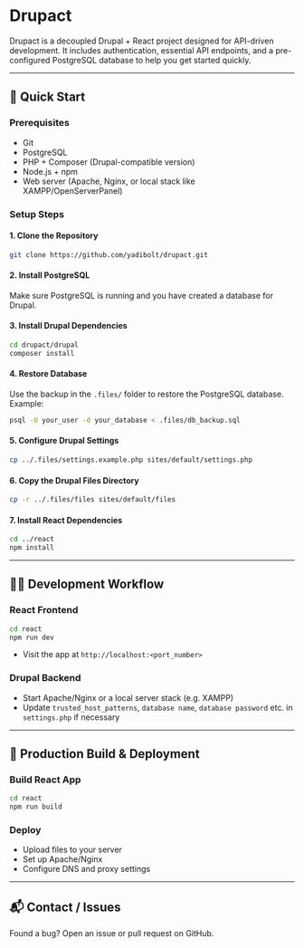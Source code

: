 # Drupact

Drupact is a decoupled Drupal + React project designed for API-driven development. It includes authentication, essential API endpoints, and a pre-configured PostgreSQL database to help you get started quickly.

---

## 🚀 Quick Start

### Prerequisites

- Git
- PostgreSQL
- PHP + Composer (Drupal-compatible version)
- Node.js + npm
- Web server (Apache, Nginx, or local stack like XAMPP/OpenServerPanel)

### Setup Steps

#### 1. Clone the Repository

```bash
git clone https://github.com/yadibolt/drupact.git
```

#### 2. Install PostgreSQL

Make sure PostgreSQL is running and you have created a database for Drupal.

#### 3. Install Drupal Dependencies

```bash
cd drupact/drupal
composer install
```

#### 4. Restore Database

Use the backup in the `.files/` folder to restore the PostgreSQL database. Example:

```bash
psql -U your_user -d your_database < .files/db_backup.sql
```

#### 5. Configure Drupal Settings

```bash
cp ../.files/settings.example.php sites/default/settings.php
```

#### 6. Copy the Drupal Files Directory

```bash
cp -r ../.files/files sites/default/files
```

#### 7. Install React Dependencies

```bash
cd ../react
npm install
```

---

## 🧑‍💻 Development Workflow

### React Frontend

```bash
cd react
npm run dev
```

- Visit the app at `http://localhost:<port_number>`

### Drupal Backend

- Start Apache/Nginx or a local server stack (e.g. XAMPP)
- Update `trusted_host_patterns`, `database name`, `database password` etc. in `settings.php` if necessary

---

## 🚀 Production Build & Deployment

### Build React App

```bash
cd react
npm run build
```

### Deploy

- Upload files to your server
- Set up Apache/Nginx
- Configure DNS and proxy settings

---

## 📬 Contact / Issues

Found a bug? Open an issue or pull request on GitHub.
